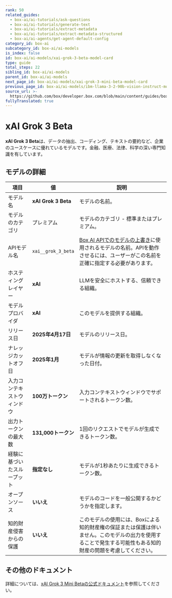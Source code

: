 ```yaml
---
rank: 50
related_guides:
  - box-ai/ai-tutorials/ask-questions
  - box-ai/ai-tutorials/generate-text
  - box-ai/ai-tutorials/extract-metadata
  - box-ai/ai-tutorials/extract-metadata-structured
  - box-ai/ai-agents/get-agent-default-config
category_id: box-ai
subcategory_id: box-ai/ai-models
is_index: false
id: box-ai/ai-models/xai-grok-3-beta-model-card
type: guide
total_steps: 22
sibling_id: box-ai/ai-models
parent_id: box-ai/ai-models
next_page_id: box-ai/ai-models/xai-grok-3-mini-beta-model-card
previous_page_id: box-ai/ai-models/ibm-llama-3-2-90b-vision-instruct-model-card
source_url: >-
  https://github.com/box/developer.box.com/blob/main/content/guides/box-ai/ai-models/xai-grok-3-beta-model-card.md
fullyTranslated: true
---
```

# xAI Grok 3 Beta

**xAI Grok 3 Beta**は、データの抽出、コーディング、テキストの要約など、企業のユースケースに優れているモデルです。金融、医療、法律、科学の深い専門知識を有しています。

## モデルの詳細

| 項目            | 値                   | 説明                                                                                 |
| ------------- | ------------------- | ---------------------------------------------------------------------------------- |
| モデル名          | **xAI Grok 3 Beta** | モデルの名前。                                                                            |
| モデルのカテゴリ      | プレミアム               | モデルのカテゴリ - 標準またはプレミアム。                                                             |
| APIモデル名       | `xai__grok_3_beta`  | [Box AI APIでのモデルの上書き][overrides]に使用されるモデルの名前。APIを動作させるには、ユーザーがこの名前を正確に指定する必要があります。 |
| ホスティングレイヤー    | **xAI**             | LLMを安全にホストする、信頼できる組織。                                                              |
| モデルプロバイダ      | **xAI**             | このモデルを提供する組織。                                                                      |
| リリース日         | **2025年4月17日**      | モデルのリリース日。                                                                         |
| ナレッジカットオフ日    | **2025年1月**         | モデルが情報の更新を取得しなくなった日付。                                                              |
| 入力コンテキストウィンドウ | **100万トークン**        | 入力コンテキストウィンドウでサポートされるトークン数。                                                        |
| 出力トークンの最大数    | **131,000トークン**     | 1回のリクエストでモデルが生成できるトークン数。                                                           |
| 経験に基づいたスループット | **指定なし**            | モデルが1秒あたりに生成できるトークン数。                                                              |
| オープンソース       | **いいえ**             | モデルのコードを一般公開するかどうかを指定します。                                                          |
| 知的財産侵害からの保護   | **いいえ**             | このモデルの使用には、Boxによる知的財産権の保証または保護は伴いません。このモデルの出力を使用することで発生する可能性もある知的財産の問題を考慮してください。   |

## その他のドキュメント

詳細については、[xAI Grok 3 Mini Betaの公式ドキュメント][xai-grok-models]を参照してください。

[xai-grok-models]: https://docs.x.ai/docs/models

[overrides]: g://box-ai/ai-agents/ai-agent-overrides
